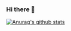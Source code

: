 ### Hi there 👋
[![Anurag's github stats](https://github-readme-stats.vercel.app/api?username=she-yh)](https://github.com/anuraghazra/github-readme-stats)

